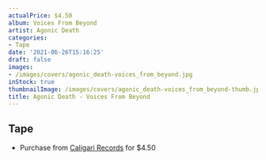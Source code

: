 ```yaml
---
actualPrice: $4.50
album: Voices From Beyond
artist: Agonic Death
categories:
- Tape
date: '2021-06-26T15:16:25'
draft: false
images:
- /images/covers/agonic_death-voices_from_beyond.jpg
inStock: true
thumbnailImage: /images/covers/agonic_death-voices_from_beyond-thumb.jpg
title: Agonic Death - Voices From Beyond
---
```


## Tape
* Purchase from [Caligari Records](https://caligarirecords.storenvy.com/products/28967239-agonic-death-voices-from-beyond) for $4.50
